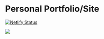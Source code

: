 # Personal Portfolio/Site

[![Netlify Status](https://api.netlify.com/api/v1/badges/a079c68a-6a41-450d-a575-8c0c58ec3b45/deploy-status)](https://app.netlify.com/sites/chetachi/deploys)

![](https://raw.githubusercontent.com/chetachiezikeuzor/Chetachi-Site/main/public/Site%20Demo.png)
